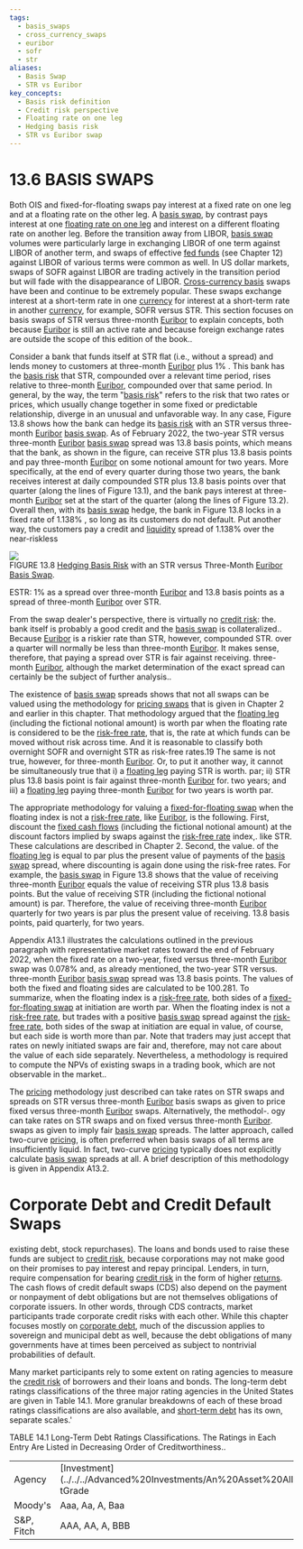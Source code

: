 ```yaml
---
tags:
  - basis_swaps
  - cross_currency_swaps
  - euribor
  - sofr
  - str
aliases:
  - Basis Swap
  - STR vs Euribor
key_concepts:
  - Basis risk definition
  - Credit risk perspective
  - Floating rate on one leg
  - Hedging basis risk
  - STR vs Euribor swap
---
```


# 13.6 BASIS SWAPS  

Both OIS and fixed-for-floating swaps pay interest at a fixed rate on one leg and at a floating rate on the other leg. A [basis swap](.md), by contrast pays interest at one [floating rate on one leg](.md) and interest on a different floating rate on another leg. Before the transition away from LIBOR, [basis swap](.md) volumes were particularly large in exchanging LIBOR of one term against LIBOR of another term, and swaps of effective [fed funds](../Chapter%2012/Fed%20Fund%20Futures.md) (see Chapter 12) against LIBOR of various terms were common as well. In US dollar markets, swaps of SOFR against LIBOR are trading actively in the transition period but will fade with the disappearance of LIBOR. [Cross-currency basis](../../Random%20Walks%20in%20Fixed%20Income%20and%20Foreign%20Exchange/Chapter%203/Calculating%20Novel%20Cross-Currency%20Bases%20a.md) swaps have been and continue to be extremely popular. These swaps exchange interest at a short-term rate in one [currency](../../../Financial%20Instruments/Lecture%20Notes-%20Financial%20Instruments/Teaching%20Note%201-%20Forward%20Rates%20Agreement/Forwards%20and%20Futures%20Notes.md) for interest at a short-term rate in another [currency](../../../Financial%20Instruments/Lecture%20Notes-%20Financial%20Instruments/Teaching%20Note%201-%20Forward%20Rates%20Agreement/Forwards%20and%20Futures%20Notes.md), for example, SOFR versus STR. This section focuses on basis swaps of STR versus three-month [Euribor](../Chapter%2012/EURIBOR%20Forward%20Rate%20Agreements%20and%20Futures.md) to explain concepts, both because [Euribor](../Chapter%2012/EURIBOR%20Forward%20Rate%20Agreements%20and%20Futures.md) is still an active rate and because foreign exchange rates are outside the scope of this edition of the book..  

Consider a bank that funds itself at STR flat (i.e., without a spread) and lends money to customers at three-month [Euribor](../Chapter%2012/EURIBOR%20Forward%20Rate%20Agreements%20and%20Futures.md) plus $1\%$ . This bank has the [basis risk](../../../Financial%20Markets%20and%20Institutions/III.%20Liquidity%20of%20Assets/Class%208-%20Markets,%20Meltdowns,%20and%20Arbitrage/Lessons%20From%20The%20Crisis.md) that STR, compounded over a relevant time period, rises relative to three-month [Euribor](../Chapter%2012/EURIBOR%20Forward%20Rate%20Agreements%20and%20Futures.md), compounded over that same period. In general, by the way, the term "[basis risk](../../../Financial%20Markets%20and%20Institutions/III.%20Liquidity%20of%20Assets/Class%208-%20Markets,%20Meltdowns,%20and%20Arbitrage/Lessons%20From%20The%20Crisis.md)" refers to the risk that two rates or prices, which usually change together in some fixed or predictable relationship, diverge in an unusual and unfavorable way. In any case, Figure 13.8 shows how the bank can hedge its [basis risk](../../../Financial%20Markets%20and%20Institutions/III.%20Liquidity%20of%20Assets/Class%208-%20Markets,%20Meltdowns,%20and%20Arbitrage/Lessons%20From%20The%20Crisis.md) with an STR versus three-month [Euribor](../Chapter%2012/EURIBOR%20Forward%20Rate%20Agreements%20and%20Futures.md) [basis swap](.md). As of February 2022, the two-year STR versus three-month [Euribor](../Chapter%2012/EURIBOR%20Forward%20Rate%20Agreements%20and%20Futures.md) [basis swap](.md) spread was 13.8 basis points, which means that the bank, as shown in the figure, can receive STR plus 13.8 basis points and pay three-month [Euribor](../Chapter%2012/EURIBOR%20Forward%20Rate%20Agreements%20and%20Futures.md) on some notional amount for two years. More specifically, at the end of every quarter during those two years, the bank receives interest at daily compounded STR plus 13.8 basis points over that quarter (along the lines of Figure 13.1), and the bank pays interest at three-month [Euribor](../Chapter%2012/EURIBOR%20Forward%20Rate%20Agreements%20and%20Futures.md) set at the start of the quarter (along the lines of Figure 13.2). Overall then, with its [basis swap](.md) hedge, the bank in Figure 13.8 locks in a fixed rate of $1.138\%$ , so long as its customers do not default. Put another way, the customers pay a credit and [liquidity](../../../Financial%20Markets%20and%20Institutions/III.%20Liquidity%20of%20Assets/Class%205-%20Private%20Information,%20Liquidity,%20and%20Securitization/Class%20Note%2010%20Liquidity%20and%20Class%20Note%2010%20Liquidity%20and%20Liquidity%20Managementliquidity%20management.md) spread of $1.138\%$ over the near-riskless  

![](b0d412560b6aeadd8f4fdbdf905006979c90cbe984ed2376fdcdfb126b19ce55.jpg)  
FIGURE 13.8 [Hedging Basis Risk](.md) with an STR versus Three-Month [Euribor](../Chapter%2012/EURIBOR%20Forward%20Rate%20Agreements%20and%20Futures.md) [Basis Swap](.md).  

ESTR: $1\%$ as a spread over three-month [Euribor](../Chapter%2012/EURIBOR%20Forward%20Rate%20Agreements%20and%20Futures.md) and 13.8 basis points as a spread of three-month [Euribor](../Chapter%2012/EURIBOR%20Forward%20Rate%20Agreements%20and%20Futures.md) over STR.  

From the swap dealer's perspective, there is virtually no [credit risk](../../../Course%20Notes/Quantitative%20Trading%20Strategies%20Lecture%20Notes.md): the. bank itself is probably a good credit and the [basis swap](.md) is collateralized.. Because [Euribor](../Chapter%2012/EURIBOR%20Forward%20Rate%20Agreements%20and%20Futures.md) is a riskier rate than STR, however, compounded STR. over a quarter will normally be less than three-month [Euribor](../Chapter%2012/EURIBOR%20Forward%20Rate%20Agreements%20and%20Futures.md). It makes sense, therefore, that paying a spread over STR is fair against receiving. three-month [Euribor](../Chapter%2012/EURIBOR%20Forward%20Rate%20Agreements%20and%20Futures.md), although the market determination of the exact spread can certainly be the subject of further analysis..  

The existence of [basis swap](.md) spreads shows that not all swaps can be valued using the methodology for [pricing swaps](../Chapter%202/Pricing%20Interest%20Rate%20Swaps.md) that is given in Chapter 2 and earlier in this chapter. That methodology argued that the [floating leg](../Chapter%202/Pricing%20Interest%20Rate%20Swaps.md) (including the fictional notional amount) is worth par when the floating rate is considered to be the [risk-free rate](../../../Financial%20Instruments/Black%20Scholes%20Derivation.md), that is, the rate at which funds can be moved without risk across time. And it is reasonable to classify both overnight SOFR and overnight STR as risk-free rates.19 The same is not true, however, for three-month [Euribor](../Chapter%2012/EURIBOR%20Forward%20Rate%20Agreements%20and%20Futures.md). Or, to put it another way, it cannot be simultaneously true that i) a [floating leg](../Chapter%202/Pricing%20Interest%20Rate%20Swaps.md) paying STR is worth. par; ii) STR plus 13.8 basis point is fair against three-month [Euribor](../Chapter%2012/EURIBOR%20Forward%20Rate%20Agreements%20and%20Futures.md) for. two years; and iii) a [floating leg](../Chapter%202/Pricing%20Interest%20Rate%20Swaps.md) paying three-month [Euribor](../Chapter%2012/EURIBOR%20Forward%20Rate%20Agreements%20and%20Futures.md) for two years is worth par.  

The appropriate methodology for valuing a [fixed-for-floating swap](../Chapter%2016/Swaptions.md) when the floating index is not a [risk-free rate](../../../Financial%20Instruments/Black%20Scholes%20Derivation.md), like [Euribor](../Chapter%2012/EURIBOR%20Forward%20Rate%20Agreements%20and%20Futures.md), is the following. First, discount the [fixed cash flows](../Chapter%202/Interest%20Rate%20Quotations.md) (including the fictional notional amount) at the discount factors implied by swaps against the [risk-free rate](../../../Financial%20Instruments/Black%20Scholes%20Derivation.md) index,. like STR. These calculations are described in Chapter 2. Second, the value. of the [floating leg](../Chapter%202/Pricing%20Interest%20Rate%20Swaps.md) is equal to par plus the present value of payments of the [basis swap](.md) spread, where discounting is again done using the risk-free rates. For example, the [basis swap](.md) in Figure 13.8 shows that the value of receiving three-month [Euribor](../Chapter%2012/EURIBOR%20Forward%20Rate%20Agreements%20and%20Futures.md) equals the value of receiving STR plus 13.8 basis points. But the value of receiving STR (including the fictional notional amount) is par. Therefore, the value of receiving three-month [Euribor](../Chapter%2012/EURIBOR%20Forward%20Rate%20Agreements%20and%20Futures.md) quarterly for two years is par plus the present value of receiving. 13.8 basis points, paid quarterly, for two years.  

Appendix A13.1 illustrates the calculations outlined in the previous paragraph with representative market rates toward the end of February 2022, when the fixed rate on a two-year, fixed versus three-month [Euribor](../Chapter%2012/EURIBOR%20Forward%20Rate%20Agreements%20and%20Futures.md) swap was $0.078\%$ and, as already mentioned, the two-year STR versus. three-month [Euribor](../Chapter%2012/EURIBOR%20Forward%20Rate%20Agreements%20and%20Futures.md) [basis swap](.md) spread was 13.8 basis points. The values of both the fixed and floating sides are calculated to be 100.281. To summarize, when the floating index is a [risk-free rate](../../../Financial%20Instruments/Black%20Scholes%20Derivation.md), both sides of a [fixed-for-floating swap](../Chapter%2016/Swaptions.md) at initiation are worth par. When the floating index is not a [risk-free rate](../../../Financial%20Instruments/Black%20Scholes%20Derivation.md), but trades with a positive [basis swap](.md) spread against the [risk-free rate](../../../Financial%20Instruments/Black%20Scholes%20Derivation.md), both sides of the swap at initiation are equal in value, of course, but each side is worth more than par. Note that traders may just accept that rates on newly initiated swaps are fair and, therefore, may not care about the value of each side separately. Nevertheless, a methodology is required to compute the NPVs of existing swaps in a trading book, which are not observable in the market..  

The [pricing](../Chapter%207/Arbitrage%20Pricing%20of%20Derivatives.md) methodology just described can take rates on STR swaps and spreads on STR versus three-month [Euribor](../Chapter%2012/EURIBOR%20Forward%20Rate%20Agreements%20and%20Futures.md) basis swaps as given to price fixed versus three-month [Euribor](../Chapter%2012/EURIBOR%20Forward%20Rate%20Agreements%20and%20Futures.md) swaps. Alternatively, the methodol-. ogy can take rates on STR swaps and on fixed versus three-month [Euribor](../Chapter%2012/EURIBOR%20Forward%20Rate%20Agreements%20and%20Futures.md). swaps as given to imply fair [basis swap](.md) spreads. The latter approach, called two-curve [pricing](../Chapter%207/Arbitrage%20Pricing%20of%20Derivatives.md), is often preferred when basis swaps of all terms are insufficiently liquid. In fact, two-curve [pricing](../Chapter%207/Arbitrage%20Pricing%20of%20Derivatives.md) typically does not explicitly calculate [basis swap](.md) spreads at all. A brief description of this methodology is given in Appendix A13.2.  

# Corporate Debt and Credit Default Swaps  

existing debt, stock repurchases). The loans and bonds used to raise these funds are subject to [credit risk](../../../Course%20Notes/Quantitative%20Trading%20Strategies%20Lecture%20Notes.md), because corporations may not make good on their promises to pay interest and repay principal. Lenders, in turn, require compensation for bearing [credit risk](../../../Course%20Notes/Quantitative%20Trading%20Strategies%20Lecture%20Notes.md) in the form of higher [returns](../../Financial%20Asset%20Pricing%20Theory%20Overview/Chapter%203%20-%20%20Assets,%20Portfolios,%20and%20Arbitrage/Assets.md). The cash flows of credit default swaps (CDS) also depend on the payment or nonpayment of debt obligations but are not themselves obligations of corporate issuers. In other words, through CDS contracts, market participants trade corporate credit risks with each other. While this chapter focuses mostly on [corporate debt](../Chapter%2014/Corporate%20Bonds%20and%20Loans.md), much of the discussion applies to sovereign and municipal debt as well, because the debt obligations of many governments have at times been perceived as subject to nontrivial probabilities of default.  

Many market participants rely to some extent on rating agencies to measure the [credit risk](../../../Course%20Notes/Quantitative%20Trading%20Strategies%20Lecture%20Notes.md) of borrowers and their loans and bonds. The long-term debt ratings classifications of the three major rating agencies in the United States are given in Table 14.1. More granular breakdowns of each of these broad ratings classifications are also available, and [short-term debt](../../../Financial%20Markets%20and%20Institutions/III.%20Liquidity%20of%20Assets/Class%207-%20CP,%20Repo,%20and%20the%20Crisis/When%20Safe%20Proved%20Risky%20Commercial%20Paper%20During%20the%20Financial%20Crisis%20of%202007%202009.md) has its own, separate scales.'  

TABLE 14.1  Long-Term Debt Ratings Classifications. The Ratings in Each Entry Are Listed in Decreasing Order of Creditworthiness..   


<html><body><table><tr><td>Agency</td><td>[Investment](../../../Advanced%20Investments/An%20Asset%20Allocation%20Primer.md) tGrade</td><td>SpeculativeGrade/ High Yield</td><td>Default</td></tr><tr><td>Moody's</td><td>Aaa, Aa, A, Baa</td><td>Ba, B, Caa, Ca</td><td>C</td></tr><tr><td>S&P, Fitch</td><td>AAA, AA, A, BBB</td><td>BB, B, CCC, CC, C</td><td>D</td></tr></table></body></html>  